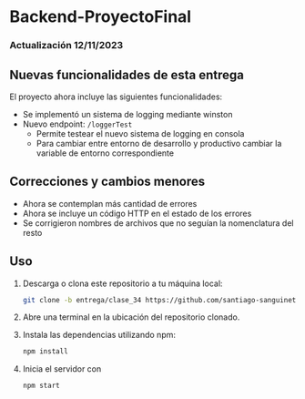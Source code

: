# Backend-ProyectoFinal
### Actualización 12/11/2023
## Nuevas funcionalidades de esta entrega

El proyecto ahora incluye las siguientes funcionalidades:

- Se implementó un sistema de logging mediante winston
- Nuevo endpoint: `/loggerTest`
  - Permite testear el nuevo sistema de logging en consola
  - Para cambiar entre entorno de desarrollo y productivo cambiar la variable de entorno correspondiente

## Correcciones y cambios menores

- Ahora se contemplan más cantidad de errores
- Ahora se incluye un código HTTP en el estado de los errores
- Se corrigieron nombres de archivos que no seguían la nomenclatura del resto

## Uso

1. Descarga o clona este repositorio a tu máquina local:
   ```bash
   git clone -b entrega/clase_34 https://github.com/santiago-sanguinetti/Backend-ProyectoFinal.git
   ```
2. Abre una terminal en la ubicación del repositorio clonado.
   
3. Instala las dependencias utilizando npm:
   ```bash
   npm install
   ```
4. Inicia el servidor con 
   ```bash
   npm start
   ```